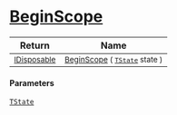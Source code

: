 # [BeginScope](./SimpleConsoleLogger-100664082.md)



| Return | Name | 
| --- | --- | 
| <sub>[IDisposable](https://docs.microsoft.com/en-us/dotnet/api/System.IDisposable)</sub>| <sub>[BeginScope](./SimpleConsoleLogger-100664082.md) ( [`TState`](./SimpleConsoleLogger-100664082.md) state )</sub>| <br>


#### Parameters
[`TState`](./SimpleConsoleLogger-100664082.md)